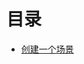 # 目录
- [创建一个场景](https://github.com/ArcherGrey/study/blob/master/JavaScript/WebGL/threejs/doc/create_a_scene.md)
